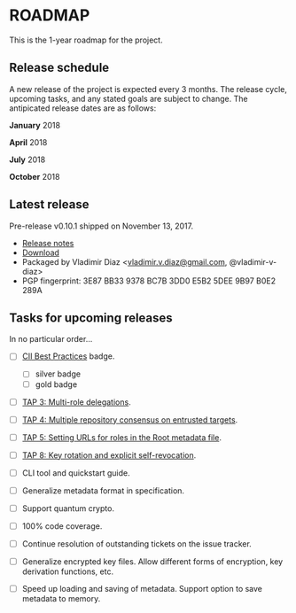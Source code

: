 # ROADMAP

This is the 1-year roadmap for the project.

## Release schedule
A new release of the project is expected every 3 months.  The release cycle,
upcoming tasks, and any stated goals are subject to change.  The antipicated
release dates are as follows:

**January** 2018

**April** 2018

**July** 2018

**October** 2018


## Latest release
Pre-release v0.10.1 shipped on November 13, 2017.
* [Release notes](https://github.com/theupdateframework/tuf/releases/tag/v0.10.1)
* [Download](https://github.com/theupdateframework/tuf/releases/tag/v0.10.1)
* Packaged by Vladimir Diaz <vladimir.v.diaz@gmail.com, @vladimir-v-diaz>
* PGP fingerprint: 3E87 BB33 9378 BC7B 3DD0  E5B2 5DEE 9B97 B0E2 289A


## Tasks for upcoming releases

In no particular order...

- [ ] [CII Best Practices](https://bestpractices.coreinfrastructure.org/projects/1351) badge.
  - [ ] silver badge
  - [ ] gold badge

- [ ] [TAP 3: Multi-role delegations](https://github.com/theupdateframework/taps/blob/master/tap3.md).

- [ ] [TAP 4: Multiple repository consensus on entrusted targets](https://github.com/theupdateframework/taps/blob/master/tap4.md).

- [ ] [TAP 5: Setting URLs for roles in the Root metadata file](https://github.com/theupdateframework/taps/blob/master/tap5.md).

- [ ] [TAP 8: Key rotation and explicit self-revocation](https://github.com/theupdateframework/taps/blob/master/tap8.md).

- [ ] CLI tool and quickstart guide.

- [ ] Generalize metadata format in specification.

- [ ] Support quantum crypto.

- [ ] 100% code coverage.

- [ ] Continue resolution of outstanding tickets on the issue tracker.

- [ ] Generalize encrypted key files.  Allow different forms of encryption, key derivation functions, etc.

- [ ] Speed up loading and saving of metadata.  Support option to save metadata to memory.

